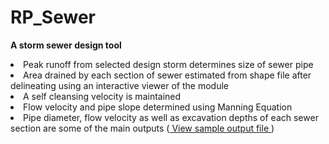# RP_Sewer
<b> A storm sewer design tool </b>
  
<li> Peak runoff from selected design storm determines size of sewer pipe
<li> Area drained by each section of sewer estimated from shape file after delineating using an interactive viewer of the module
<li> A self cleansing velocity is maintained
<li> Flow velocity and pipe slope determined using Manning Equation
<li> Pipe diameter, flow velocity as well as excavation depths of each sewer section are some of the main outputs
     (<a href= StormSewer_Output.xlsx> View sample output file </a>)  

